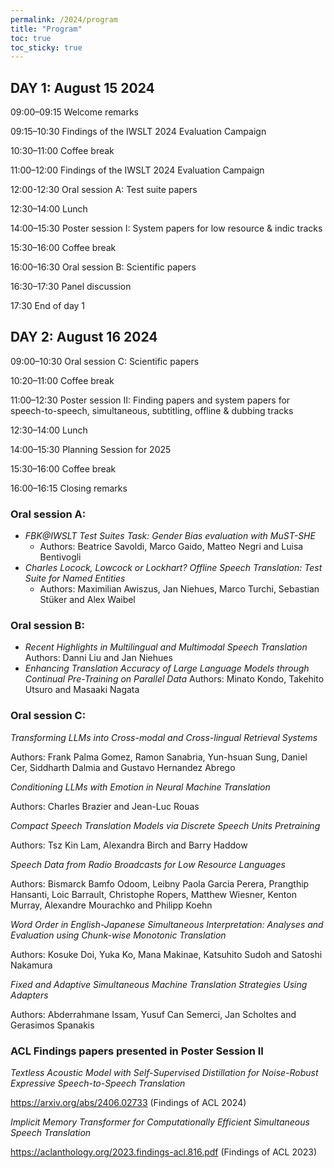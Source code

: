 ```yaml
---
permalink: /2024/program
title: "Program"
toc: true
toc_sticky: true
---
```


## DAY 1: August 15 2024

09:00–09:15	Welcome remarks

09:15–10:30	Findings of the IWSLT 2024 Evaluation Campaign 

10:30–11:00	Coffee break

11:00–12:00 Findings of the IWSLT 2024 Evaluation Campaign

12:00-12:30	Oral session A: Test suite papers

12:30–14:00	Lunch

14:00–15:30	Poster session I: System papers for low resource & indic tracks 

15:30–16:00	Coffee break

16:00–16:30 Oral session B: Scientific papers

16:30–17:30	Panel discussion

17:30		End of day 1

## DAY 2: August 16 2024

09:00–10:30 Oral session C: Scientific papers

10:20–11:00	Coffee break

11:00–12:30	Poster session II: Finding papers and system papers for speech-to-speech, simultaneous, subtitling, 
offline & dubbing tracks 

12:30–14:00	Lunch

14:00–15:30 Planning Session for 2025

15:30–16:00	Coffee break

16:00–16:15	Closing remarks


### Oral session A:

- _FBK@IWSLT Test Suites Task: Gender Bias evaluation with MuST-SHE_
  - Authors: Beatrice Savoldi, Marco Gaido, Matteo Negri and Luisa Bentivogli 
- _Charles Locock, Lowcock or Lockhart? Offline Speech Translation: Test Suite for Named Entities_
  - Authors: Maximilian Awiszus, Jan Niehues, Marco Turchi, Sebastian Stüker and Alex Waibel

### Oral session B:

- _Recent Highlights in Multilingual and Multimodal Speech Translation_
  Authors: Danni Liu and Jan Niehues
- _Enhancing Translation Accuracy of Large Language Models through Continual Pre-Training on Parallel Data_
  Authors:  Minato Kondo, Takehito Utsuro and Masaaki Nagata

### Oral session C:

_Transforming LLMs into Cross-modal and Cross-lingual Retrieval Systems_

Authors:  Frank Palma Gomez, Ramon Sanabria, Yun-hsuan Sung, Daniel Cer, Siddharth Dalmia and Gustavo Hernandez Abrego

_Conditioning LLMs with Emotion in Neural Machine Translation_

Authors:  Charles Brazier and Jean-Luc Rouas

_Compact Speech Translation Models via Discrete Speech Units Pretraining_

Authors:  Tsz Kin Lam, Alexandra Birch and Barry Haddow

_Speech Data from Radio Broadcasts for Low Resource Languages_

Authors:  Bismarck Bamfo Odoom, Leibny Paola Garcia Perera, Prangthip Hansanti, Loic Barrault, Christophe Ropers, Matthew Wiesner, Kenton Murray, Alexandre Mourachko and Philipp Koehn

_Word Order in English-Japanese Simultaneous Interpretation: Analyses and Evaluation using Chunk-wise Monotonic Translation_

Authors: Kosuke Doi, Yuka Ko, Mana Makinae, Katsuhito Sudoh and Satoshi Nakamura

_Fixed and Adaptive Simultaneous Machine Translation Strategies Using Adapters_

Authors:  Abderrahmane Issam, Yusuf Can Semerci, Jan Scholtes and Gerasimos Spanakis

### ACL Findings papers presented in Poster Session II

_Textless Acoustic Model with Self-Supervised Distillation for Noise-Robust Expressive Speech-to-Speech Translation_ 

https://arxiv.org/abs/2406.02733 (Findings of ACL 2024)


_Implicit Memory Transformer for Computationally Efficient Simultaneous Speech Translation_

https://aclanthology.org/2023.findings-acl.816.pdf (Findings of ACL 2023)
